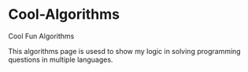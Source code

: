 # Cool-Algorithms
Cool Fun Algorithms

This algorithms page is usesd to show my logic in solving programming questions in multiple languages. 
 